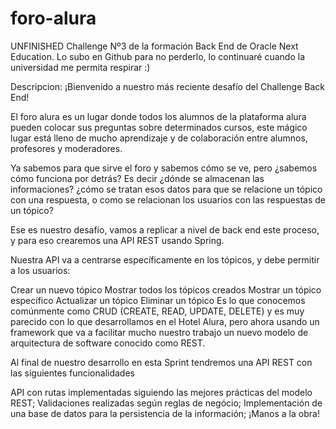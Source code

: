 # foro-alura
UNFINISHED Challenge Nº3 de la formación Back End de Oracle Next Education.
Lo subo en Github para no perderlo, lo continuaré cuando la universidad me permita respirar :)

Descripcion:
¡Bienvenido a nuestro más reciente desafío del Challenge Back End!

El foro alura es un lugar donde todos los alumnos de la plataforma alura
pueden colocar sus preguntas sobre determinados cursos, este mágico lugar está lleno de mucho aprendizaje y de colaboración entre alumnos, profesores y moderadores.

Ya sabemos para que sirve el foro y sabemos cómo se ve, pero ¿sabemos cómo funciona por detrás? Es decir ¿dónde se almacenan las informaciones? ¿cómo se tratan esos datos para que se relacione un tópico con una respuesta, o como se relacionan los usuarios con las respuestas de un tópico?

Ese es nuestro desafío, vamos a replicar a nivel de back end este proceso, y para eso crearemos una API REST usando Spring.

Nuestra API va a centrarse específicamente en los tópicos, y debe permitir a los usuarios:

Crear un nuevo tópico
Mostrar todos los tópicos creados
Mostrar un tópico específico
Actualizar un tópico
Eliminar un tópico
Es lo que conocemos comúnmente como CRUD (CREATE, READ, UPDATE, DELETE) y es muy parecido con lo que desarrollamos en el Hotel Alura, pero ahora usando un framework que va a facilitar mucho nuestro trabajo un nuevo modelo de arquitectura de software conocido como REST.

Al final de nuestro desarrollo en esta Sprint tendremos una API REST con las siguientes funcionalidades

API con rutas implementadas siguiendo las mejores prácticas del modelo REST;
Validaciones realizadas según reglas de negócio;
Implementación de una base de datos para la persistencia de la información;
¡Manos a la obra!
